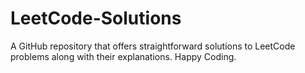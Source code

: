 # LeetCode-Solutions
A GitHub repository that offers straightforward solutions to LeetCode problems along with their explanations.
Happy Coding.
